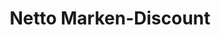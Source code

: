 ---
title: "Netto Marken-Discount"
url: /oldenburg/netto-marken-discount-stedinger-strasse/
shop: Supermarkt
---